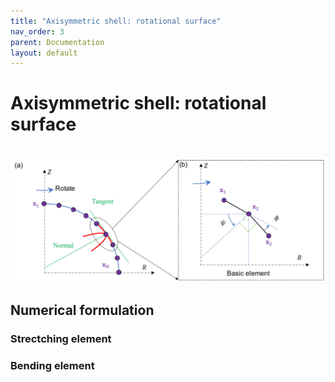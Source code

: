 ```yaml
---
title: "Axisymmetric shell: rotational surface"
nav_order: 3
parent: Documentation
layout: default
---
```


# Axisymmetric shell: rotational surface

<br/><img src='../assets/figures/shell_model.png' width="600">

## Numerical formulation

### Strectching element

### Bending element

